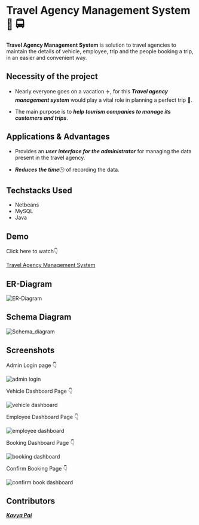 # **Travel Agency Management System** :blue_car: :oncoming_bus:

 **Travel Agency Management System** is solution to travel agencies to maintain the details of vehicle, employee, trip and the people booking a trip, in an easier and convenient way.


## **Necessity of the project**

- Nearly everyone goes on a vacation :airplane:, for this ***Travel agency management system*** would play a vital role in planning a perfect trip :100:.

- The main purpose is to ***help tourism companies to manage its customers and trips***.


 ## **Applications & Advantages**

 - Provides an ***user interface for the administrator*** for managing the data present in the  travel agency.

 - ***Reduces the time***:clock3: of recording the data.
 
## **Techstacks Used** 

- Netbeans 
- MySQL
- Java

## **Demo**

Click here to watch:point_down:

<a href='https://youtu.be/iddlBRLe06A'>Travel Agency Management System </a>

## **ER-Diagram**

![ER-Diagram](https://github.com/praveenhonavar/Travel-Agency-Management-System/blob/master/TAMS-images/Screenshot%20(131).png)

## **Schema Diagram**

![Schema_diagram](https://github.com/praveenhonavar/Travel-Agency-Management-System/blob/master/TAMS-images/Screenshot%20(132).png)


## **Screenshots**

Admin Login page :point_down:

![admin login](https://github.com/praveenhonavar/Travel_Agency_Management_System/blob/master/TAMS-images/Screenshot%20(21).png)

Vehicle Dashboard Page :point_down:

![vehicle dashboard](https://github.com/praveenhonavar/Travel_Agency_Management_System/blob/master/TAMS-images/Screenshot%20(22).png)

Employee Dashboard Page :point_down:

![employee dashboard](https://github.com/praveenhonavar/Travel_Agency_Management_System/blob/master/TAMS-images/Screenshot%20(23).png)


Booking Dashboard Page :point_down:

![booking dashboard](https://github.com/praveenhonavar/Travel_Agency_Management_System/blob/master/TAMS-images/Screenshot%20(24).png)


Confirm Booking Page :point_down:

![confirm book dashboard](https://github.com/praveenhonavar/Travel_Agency_Management_System/blob/master/TAMS-images/Screenshot%20(25).png)


## **Contributors**

 <a href="https://github.com/Mspai2406">       ***Kavya Pai*** 




